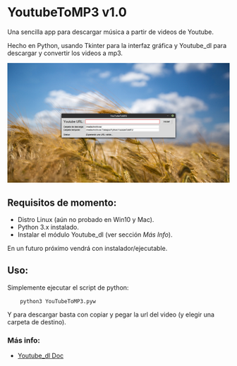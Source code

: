 # YoutubeToMP3 v1.0

Una sencilla app para descargar música a partir de videos de Youtube.

Hecho en Python, usando Tkinter para la interfaz gráfica y Youtube_dl para descargar y convertir los videos a mp3.

![Imagen](https://github.com/FedeHC/YoutubeToMP3/blob/master/images/captura.jpg)

## Requisitos de momento:
- Distro Linux (aún no probado en Win10 y Mac).
- Python 3.x instalado.
- Instalar el módulo Youtube_dl (ver sección *Más Info*).

En un futuro próximo vendrá con instalador/ejecutable.

## Uso:
Simplemente ejecutar el script de python:
```
    python3 YouTubeToMP3.pyw
```

Y para descargar basta con copiar y pegar la url del video (y elegir una carpeta de destino).

### Más info:
- [Youtube_dl Doc](https://github.com/ytdl-org/youtube-dl/blob/master/README.md)
